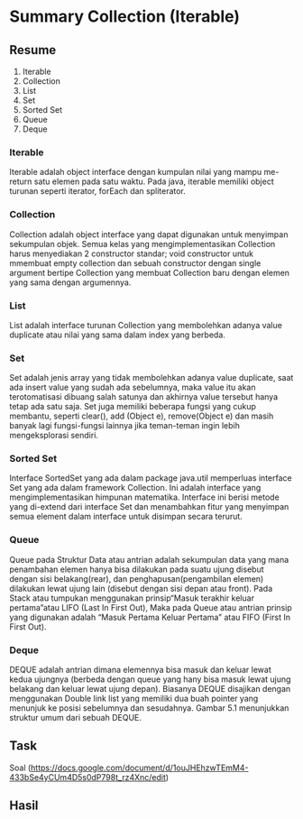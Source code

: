 # Summary Collection (Iterable)

## Resume
1. Iterable
2. Collection
3. List
4. Set
5. Sorted Set
6. Queue
7. Deque

### Iterable
Iterable adalah object interface dengan kumpulan nilai yang mampu me-return satu elemen pada satu waktu. Pada java, iterable memiliki object turunan seperti iterator, forEach dan spliterator.

### Collection
Collection adalah object interface yang dapat digunakan untuk menyimpan sekumpulan objek. Semua kelas yang mengimplementasikan Collection harus menyediakan 2 constructor standar; void constructor untuk mmembuat empty collection dan sebuah constructor dengan single argument bertipe Collection yang membuat Collection baru dengan elemen yang sama dengan argumennya.

### List
List adalah interface turunan Collection yang membolehkan adanya value duplicate atau nilai yang sama dalam index yang berbeda.

### Set
Set adalah jenis array yang tidak membolehkan adanya value duplicate, saat ada insert value yang sudah ada sebelumnya, maka value itu akan terotomatisasi dibuang salah satunya dan akhirnya value tersebut hanya tetap ada satu saja. Set juga memiliki beberapa fungsi yang cukup membantu, seperti clear(), add (Object e), remove(Object e) dan masih banyak lagi fungsi-fungsi lainnya jika teman-teman ingin lebih mengeksplorasi sendiri.

### Sorted Set
Interface SortedSet yang ada dalam package java.util memperluas interface Set yang ada dalam framework Collection. Ini adalah interface yang mengimplementasikan himpunan matematika. Interface ini berisi metode yang di-extend dari interface Set dan menambahkan fitur yang menyimpan semua element dalam interface untuk disimpan secara terurut.

### Queue
Queue pada Struktur Data atau antrian adalah sekumpulan data yang mana penambahan elemen hanya bisa dilakukan pada suatu ujung disebut dengan sisi belakang(rear), dan penghapusan(pengambilan elemen) dilakukan lewat ujung lain (disebut dengan sisi depan atau front).
Pada Stack atau tumpukan menggunakan prinsip“Masuk terakhir keluar pertama”atau LIFO (Last In First Out), Maka pada Queue atau antrian prinsip yang digunakan adalah “Masuk Pertama Keluar Pertama” atau FIFO (First In First Out).

### Deque
DEQUE adalah antrian dimana elemennya bisa masuk dan keluar lewat kedua ujungnya (berbeda dengan queue yang hany bisa masuk lewat ujung belakang dan keluar lewat ujung depan). Biasanya DEQUE disajikan dengan menggunakan Double link list yang memiliki dua buah pointer yang menunjuk ke posisi sebelumnya dan sesudahnya. Gambar 5.1 menunjukkan struktur umum dari sebuah DEQUE.

## Task
Soal (https://docs.google.com/document/d/1ouJHEhzwTEmM4-433bSe4yCUm4D5s0dP798t_rz4Xnc/edit)

## Hasil
